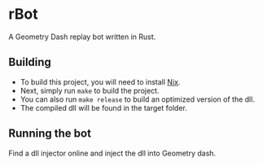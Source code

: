 # rBot
A Geometry Dash replay bot written in Rust.

## Building
* To build this project, you will need to install [Nix](https://nixos.org/download.html).
* Next, simply run `make` to build the project.
* You can also run `make release` to build an optimized version of the dll.
* The compiled dll will be found in the target folder.

## Running the bot
Find a dll injector online and inject the dll into Geometry dash.
